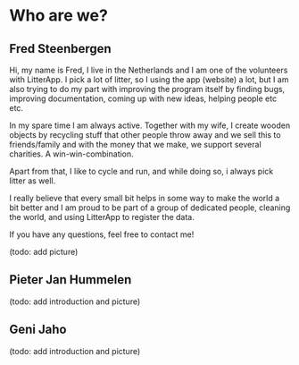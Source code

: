 # Who are we?

## Fred Steenbergen

Hi, my name is Fred, I live in the Netherlands and I am one of the volunteers with LitterApp.
I pick a lot of litter, so I using the app (website) a lot, but I am also trying to do my part with improving the program itself by finding bugs, improving documentation, coming up with new ideas, helping people etc etc.

In my spare time I am always active. Together with my wife, I create wooden objects by recycling stuff that other people throw away and we sell this to friends/family and with the money that we make, we support several charities. A win-win-combination.

Apart from that, I like to cycle and run, and while doing so, i always pick litter as well.

I really believe that every small bit helps in some way to make the world a bit better and I am proud to be part of a group of dedicated people, cleaning the world, and using LitterApp to register the data.

If you have any questions, feel free to contact me!

(todo: add picture)

## Pieter Jan Hummelen

(todo: add introduction and picture)

## Geni Jaho

(todo: add introduction and picture)
